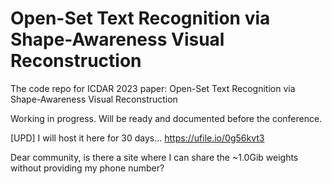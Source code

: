 # Open-Set Text Recognition via Shape-Awareness Visual Reconstruction

The code repo for ICDAR 2023 paper: Open-Set Text Recognition via Shape-Awareness Visual Reconstruction

Working in progress. Will be ready and documented before the conference.


[UPD] I will host it here for 30 days...
https://ufile.io/0g56kvt3

Dear community, is there a site where I can share the ~1.0Gib weights without providing my phone number?
